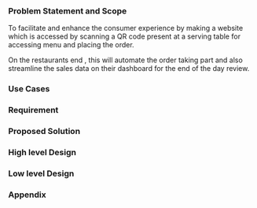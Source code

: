 
### Problem Statement  and Scope

To facilitate and enhance the consumer experience by making a website which is accessed by scanning a QR code present at a serving table for accessing menu and placing the order. 

On the restaurants end , this will automate the order taking part and also streamline the sales data on their dashboard for the end of the day review.

### Use Cases



### Requirement

### Proposed Solution 

### High level Design

### Low level Design

### Appendix

